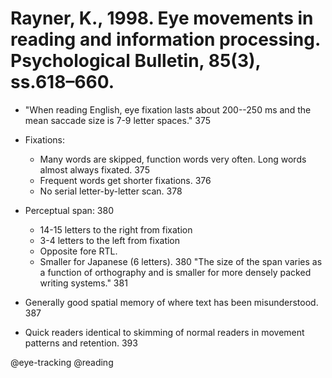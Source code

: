 # Rayner, K., 1998. Eye movements in reading and information processing.  Psychological Bulletin, 85(3), ss.618–660.

- "When reading English, eye fixation lasts about 200--250 ms and the mean saccade size is 7-9 letter spaces." 375

- Fixations:
    - Many words are skipped, function words very often. Long words almost always fixated. 375
    - Frequent words get shorter fixations. 376
    - No serial letter-by-letter scan. 378

- Perceptual span: 380
    - 14-15 letters to the right from fixation
    - 3-4 letters to the left from fixation
    - Opposite fore RTL.  
    - Smaller for Japanese (6 letters). 380 "The size of the span varies as a function of orthography and is smaller for more densely packed writing systems." 381

- Generally good spatial memory of where text has been misunderstood. 387

- Quick readers identical to skimming of normal readers in movement patterns and retention. 393

@eye-tracking
@reading
